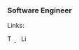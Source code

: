 ### Software Engineer
Links:

<p align="left">
  <a href="https://twitter.com/namestarlit">
  <img src="https://cdn.simpleicons.org/twitter/f5f5f5" alt="Twitter" height="16" width="16">
  </a>&nbsp;&nbsp; <!-- Adding non-breaking spaces -->
  <a href="https://www.linkedin.com/in/namestarlit/">
  <img src="https://cdn.simpleicons.org/linkedin/f5f5f5" alt="LinkedIn" height="16" width="16">
  </a>
</p>
